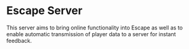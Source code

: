 # Escape Server
This server aims to bring online functionality into Escape as well as to enable automatic transmission of player data to a server for instant feedback.
